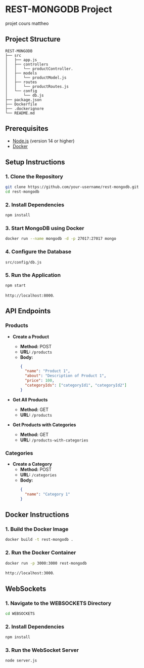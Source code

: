 # REST-MONGODB Project
projet cours mattheo


## Project Structure

```
REST-MONGODB
├── src
│   ├── app.js                
│   ├── controllers           
│   │   └── productController.
│   ├── models                
│   │   └── productModel.js
│   ├── routes                
│   │   └── productRoutes.js
│   └── config                
│       └── db.js
├── package.json              
├── Dockerfile                
├── .dockerignore             
└── README.md                 
```

## Prerequisites

- [Node.js](https://nodejs.org/) (version 14 or higher)
- [Docker](https://www.docker.com/)

## Setup Instructions

### 1. Clone the Repository

```sh
git clone https://github.com/your-username/rest-mongodb.git
cd rest-mongodb
```

### 2. Install Dependencies

```sh
npm install
```

### 3. Start MongoDB using Docker

```sh
docker run --name mongodb -d -p 27017:27017 mongo
```

### 4. Configure the Database

 `src/config/db.js` 

### 5. Run the Application

```sh
npm start
```

`http://localhost:8000`.

## API Endpoints

### Products

- **Create a Product**
  - **Method:** POST
  - **URL:** `/products`
  - **Body:**
    ```json
    {
      "name": "Product 1",
      "about": "Description of Product 1",
      "price": 100,
      "categoryIds": ["categoryId1", "categoryId2"]
    }
    ```

- **Get All Products**
  - **Method:** GET
  - **URL:** `/products`

- **Get Products with Categories**
  - **Method:** GET
  - **URL:** `/products-with-categories`

### Categories

- **Create a Category**
  - **Method:** POST
  - **URL:** `/categories`
  - **Body:**
    ```json
    {
      "name": "Category 1"
    }
    ```

## Docker Instructions

### 1. Build the Docker Image

```sh
docker build -t rest-mongodb .
```

### 2. Run the Docker Container

```sh
docker run -p 3000:3000 rest-mongodb
```

`http://localhost:3000`.

## WebSockets


### 1. Navigate to the WEBSOCKETS Directory

```sh
cd WEBSOCKETS
```

### 2. Install Dependencies

```sh
npm install
```

### 3. Run the WebSocket Server

```sh
node server.js
```